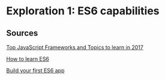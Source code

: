 # Exploration 1: ES6 capabilities

## Sources
[Top JavaScript Frameworks and Topics to learn in 2017](https://medium.com/javascript-scene/top-javascript-frameworks-topics-to-learn-in-2017-700a397b711 "Eric Elliot's 2017 guide")

[How to learn ES6](https://medium.com/javascript-scene/how-to-learn-es6-47d9a1ac2620 "Eric Elliot's ES6 guide")

[Build your first ES6 app](https://codelabs.developers.google.com/codelabs/chrome-es2015/index.html?index=..%2F..%2Findex#0 "A tutorial by google")


